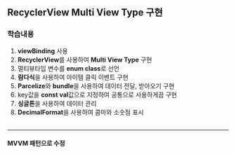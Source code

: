 ## RecyclerView Multi View Type 구현
### 학습내용
1. **viewBinding** 사용
2. **RecyclerView**를 사용하여  **Multi View Type** 구현
3. 멀티뷰타입 변수를 **enum class**로 선언
4. **람다식**을 사용하여 아이템 클릭 이벤트 구현
5. **Parcelize**와 **bundle**을 사용하여 데이터 전달, 받아오기 구현
6. key값을 **const val**값으로 지정하여 공통으로 사용하게끔 구현
7. **싱글톤**을 사용하여 데이터 관리
8. **DecimalFormat**을 사용하여 콤마와 소숫점 표시 </br></br>

---
#### MVVM 패턴으로 수정
